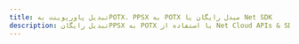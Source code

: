 ---title: تبدیل پاورپوینت بهPOTX، PPSX به POTX مبدل رایگان یا Net SDKdescription: تبدیل رایگانPPSX به POTX با استفاده از Net Cloud APIs & SDK. همچنین اسناد Microsoft PowerPoint را در Cloud ایجاد، ویرایش و رندر کنید.---